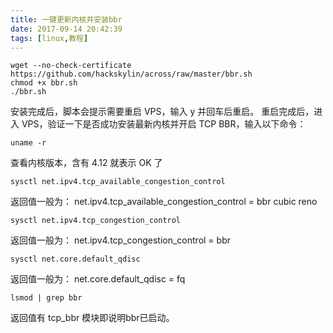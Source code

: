 ```yaml
---
title: 一键更新内核并安装bbr
date: 2017-09-14 20:42:39
tags: [linux,教程]
---
```

```
wget --no-check-certificate https://github.com/hackskylin/across/raw/master/bbr.sh
chmod +x bbr.sh
./bbr.sh

```

安装完成后，脚本会提示需要重启 VPS，输入 y 并回车后重启。
重启完成后，进入 VPS，验证一下是否成功安装最新内核并开启 TCP BBR，输入以下命令：
```
uname -r

```
查看内核版本，含有 4.12 就表示 OK 了
```
sysctl net.ipv4.tcp_available_congestion_control

```
返回值一般为：
net.ipv4.tcp_available_congestion_control = bbr cubic reno
```
sysctl net.ipv4.tcp_congestion_control

```
返回值一般为：
net.ipv4.tcp_congestion_control = bbr
```
sysctl net.core.default_qdisc

```
返回值一般为：
net.core.default_qdisc = fq
```
lsmod | grep bbr

```
返回值有 tcp_bbr 模块即说明bbr已启动。

